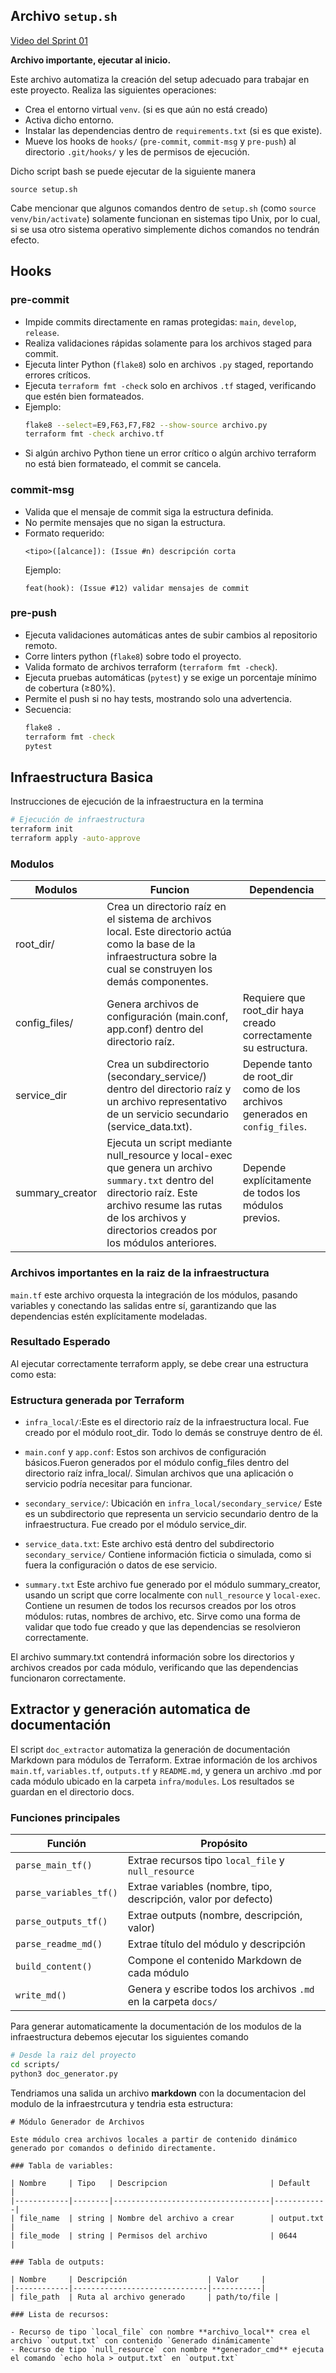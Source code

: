 ## Archivo `setup.sh`

[Video del Sprint 01](https://unipe-my.sharepoint.com/:f:/g/personal/luis_alanya_c_uni_pe/EhtGzayR_yxImugh8lIdsyEBnHnMLsvhf50CpsYyiFJBcg?e=xpwUTF)

**Archivo importante, ejecutar al inicio.**

Este archivo automatiza la creación del setup adecuado para trabajar en este proyecto. Realiza las siguientes operaciones:

- Crea el entorno virtual `venv`. (si es que aún no está creado)
- Activa dicho entorno.
- Instalar las dependencias dentro de `requirements.txt` (si es que existe).
- Mueve los hooks de `hooks/` (`pre-commit`, `commit-msg` y `pre-push`) al directorio `.git/hooks/` y les de permisos de ejecución.

Dicho script bash se puede ejecutar de la siguiente manera

```
source setup.sh
```

Cabe mencionar que algunos comandos dentro de `setup.sh` (como `source venv/bin/activate`) solamente funcionan en sistemas tipo Unix, por lo cual, si se usa otro sistema operativo simplemente dichos comandos no tendrán efecto.

## Hooks

### pre-commit

- Impide commits directamente en ramas protegidas: `main`, `develop`, `release`.
- Realiza validaciones rápidas solamente para los archivos staged para commit.
- Ejecuta linter Python (`flake8`) solo en archivos `.py` staged, reportando errores críticos.
- Ejecuta `terraform fmt -check` solo en archivos `.tf` staged, verificando que estén bien formateados.
- Ejemplo:
  ```bash
  flake8 --select=E9,F63,F7,F82 --show-source archivo.py
  terraform fmt -check archivo.tf
  ```
- Si algún archivo Python tiene un error crítico o algún archivo terraform no está bien formateado, el commit se cancela.

### commit-msg

- Valida que el mensaje de commit siga la estructura definida.
- No permite mensajes que no sigan la estructura.
- Formato requerido:
  ```
  <tipo>([alcance]): (Issue #n) descripción corta
  ```
  Ejemplo:
  ```
  feat(hook): (Issue #12) validar mensajes de commit
  ```

### pre-push

- Ejecuta validaciones automáticas antes de subir cambios al repositorio remoto.
- Corre linters python (`flake8`) sobre todo el proyecto.
- Valida formato de archivos terraform (`terraform fmt -check`).
- Ejecuta pruebas automáticas (`pytest`) y se exige un porcentaje mínimo de cobertura (≥80%).
- Permite el push si no hay tests, mostrando solo una advertencia.
- Secuencia:
  ```bash
  flake8 .
  terraform fmt -check
  pytest
  ```

## Infraestructura Basica

Instrucciones de ejecución de la infraestructura en la termina

``` bash
# Ejecución de infraestructura
terraform init
terraform apply -auto-approve
```

### **Modulos**

| Modulos | Funcion | Dependencia |
|---------|---------|-------------|
|root_dir/| Crea un directorio raíz en el sistema de archivos local. Este directorio actúa como la base de la infraestructura sobre la cual se construyen los demás componentes.||
|config_files/|Genera archivos de configuración (main.conf, app.conf) dentro del directorio raíz.| Requiere que root_dir haya creado correctamente su estructura.
|service_dir|Crea un subdirectorio (secondary_service/) dentro del directorio raíz y un archivo representativo de un servicio secundario (service_data.txt).|Depende tanto de root_dir como de los archivos generados en `config_files`.|
|summary_creator|Ejecuta un script mediante null_resource y local-exec que genera un archivo `summary.txt` dentro del directorio raíz. Este archivo resume las rutas de los archivos y directorios creados por los módulos anteriores.|Depende explícitamente de todos los módulos previos.|


### Archivos importantes en la raiz de la infraestructura

`main.tf` este archivo orquesta la integración de los módulos, pasando variables y conectando las salidas entre sí, garantizando que las dependencias estén explícitamente modeladas.


### Resultado Esperado
Al ejecutar correctamente terraform apply, se debe crear una estructura como esta:


### Estructura generada por Terraform
- `infra_local/`:Este es el directorio raíz de la infraestructura local. Fue creado por el módulo root_dir. Todo lo demás se construye dentro de él.

- `main.conf` y `app.conf`: Estos son archivos de configuración básicos.Fueron generados por el módulo config_files dentro del directorio raíz infra_local/. Simulan archivos que una aplicación o servicio podría necesitar para funcionar.

- `secondary_service/`: Ubicación en `infra_local/secondary_service/` Este es un subdirectorio que representa un servicio secundario dentro de la infraestructura. Fue creado por el módulo service_dir.

- `service_data.txt`: Este archivo está dentro del subdirectorio `secondary_service/` Contiene información ficticia o simulada, como si fuera la configuración o datos de ese servicio.

- `summary.txt` Este archivo fue generado por el módulo summary_creator, usando un script que corre localmente con `null_resource` y `local-exec`. Contiene un resumen de todos los recursos creados por los otros módulos: rutas, nombres de archivo, etc. Sirve como una forma de validar que todo fue creado y que las dependencias se resolvieron correctamente.

El archivo summary.txt contendrá información sobre los directorios y archivos creados por cada módulo, verificando que las dependencias funcionaron correctamente.

## Extractor y generación automatica de documentación

El script `doc_extractor` automatiza la generación de documentación Markdown para módulos de Terraform. Extrae información de los archivos `main.tf`, `variables.tf`, `outputs.tf` y `README.md`, y genera un archivo .md por cada módulo ubicado en la carpeta `infra/modules`. Los resultados se guardan en el directorio docs.

### Funciones principales

| Función             | Propósito                                                      |
|---------------------|----------------------------------------------------------------|
| `parse_main_tf()`   | Extrae recursos tipo `local_file` y `null_resource`            |
| `parse_variables_tf()` | Extrae variables (nombre, tipo, descripción, valor por defecto) |
| `parse_outputs_tf()`   | Extrae outputs (nombre, descripción, valor)                   |
| `parse_readme_md()`    | Extrae título del módulo y descripción                        |
| `build_content()`      | Compone el contenido Markdown de cada módulo                  |
| `write_md()`           | Genera y escribe todos los archivos `.md` en la carpeta `docs/` |

Para generar automaticamente la documentación de los modulos de la infraestructura debemos ejecutar los siguientes comando

```bash
# Desde la raiz del proyecto
cd scripts/
python3 doc_generator.py
```

Tendriamos una salida un archivo **markdown** con la documentacion del modulo de la infraestrcutura y tendria esta estructura:

```
# Módulo Generador de Archivos

Este módulo crea archivos locales a partir de contenido dinámico generado por comandos o definido directamente.

### Tabla de variables:

| Nombre     | Tipo   | Descripcion                       | Default    |
|------------|--------|-----------------------------------|------------|
| file_name  | string | Nombre del archivo a crear        | output.txt |
| file_mode  | string | Permisos del archivo              | 0644       |

### Tabla de outputs:

| Nombre     | Descripción                  | Valor     |
|------------|------------------------------|-----------|
| file_path  | Ruta al archivo generado     | path/to/file |

### Lista de recursos:

- Recurso de tipo `local_file` con nombre **archivo_local** crea el archivo `output.txt` con contenido `Generado dinámicamente`
- Recurso de tipo `null_resource` con nombre **generador_cmd** ejecuta el comando `echo hola > output.txt` en `output.txt`

```
